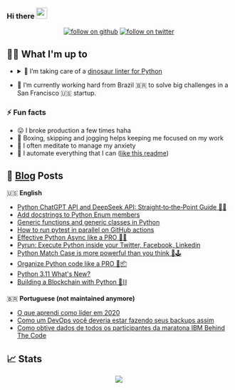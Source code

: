 ### Hi there <img src="https://media.giphy.com/media/hvRJCLFzcasrR4ia7z/giphy.gif" width="25px" height="25px">

<p align="center">
<a href="#"><img alt="follow on github" src="https://img.shields.io/github/followers/guilatrova?style=social"/></a>
<a href="https://twitter.com/intent/user?screen_name=guilatrova"><img alt="follow on twitter" src="https://img.shields.io/twitter/follow/guilatrova?style=social"/></a>
</p>

## 🧑‍💻 What I'm up to

- <details>
  <summary>
  🦖 I’m taking care of a <a href="https://guicommits.com/project-tryceratops/">dinosaur linter for Python</a>
  </summary>

   <br />
   <p align="center">
      <a href="https://github.com/guilatrova/tryceratops"><img src="https://github-readme-stats.vercel.app/api/pin/?username=guilatrova&repo=tryceratops" /></a>
   </p>

  </details>

- 🎯 I’m currently working hard from Brazil 🇧🇷 to solve big challenges in a San Francisco 🇺🇸 startup.


### ⚡ Fun facts

- 😛 I broke production a few times haha
- 🥊 Boxing, skipping and jogging helps keeping me focused on my work
- 🧘 I often meditate to manage my anxiety
- 🤖 I automate everything that I can ([like this readme](https://github.com/guilatrova/guilatrova))


## 📝 [Blog](https://guicommits.com) Posts

🇺🇸 **English**
<!-- PERSONAL_BLOG:START -->
- [Python ChatGPT API and DeepSeek API: Straight‑to‑the‑Point Guide 🐍🤖](https://guicommits.com/python-chatgpt-api-deepseek-api-example/)
- [Add docstrings to Python Enum members](https://guicommits.com/add-docstrings-python-enum-members/)
- [Generic functions and generic classes in Python](https://guicommits.com/python-generic-type-function-class/)
- [How to run pytest in parallel on GitHub actions](https://guicommits.com/parallelize-pytest-tests-github-actions/)
- [Effective Python Async like a PRO 🐍🔀](https://guicommits.com/effective-python-async-like-a-pro/)
- [Pyrun: Execute Python inside your Twitter, Facebook, Linkedin](https://guicommits.com/pyrun-run-python-from-tweets/)
- [Python Match Case is more powerful than you think 🐍🕹️](https://guicommits.com/python-match-case-examples/)
- [Organize Python code like a PRO 🐍📦](https://guicommits.com/organize-python-code-like-a-pro/)
- [Python 3.11 What&#39;s New?](https://guicommits.com/python-3-11-whats-new/)
- [Building a Blockchain with Python 🐍⛓️](https://guicommits.com/building-blockchain-with-python/)
<!-- PERSONAL_BLOG:END -->

🇧🇷 **Portuguese (not maintained anymore)**
<!-- MEDIUM-BR:START -->
- [O que aprendi como líder em 2020](https://guilatrova.medium.com/o-que-aprendi-como-l%C3%ADder-em-2020-39b125f7176b?source=rss-d7e46d8b9f7b------2)
- [Como um DevOps você deveria estar fazendo seus backups assim](https://guilatrova.medium.com/como-um-devops-voc%C3%AA-deveria-estar-fazendo-seus-backups-assim-517ad7c1b3c6?source=rss-d7e46d8b9f7b------2)
- [Como obtive dados de todos os participantes da maratona IBM Behind The Code](https://guilatrova.medium.com/como-obtive-dados-de-todos-os-participantes-da-maratona-ibm-behind-the-code-fd2038f5a187?source=rss-d7e46d8b9f7b------2)
<!-- MEDIUM-BR:END -->

## 📈 Stats

<p align="center">

<img src="https://github-readme-stats.vercel.app/api?username=guilatrova&show_icons=true&theme=merko" />

</p>
